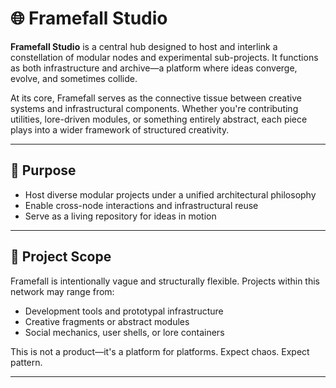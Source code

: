 # 🌐 Framefall Studio

**Framefall Studio** is a central hub designed to host and interlink a constellation of modular nodes and experimental sub-projects. It functions as both infrastructure and archive—a platform where ideas converge, evolve, and sometimes collide.

At its core, Framefall serves as the connective tissue between creative systems and infrastructural components. Whether you're contributing utilities, lore-driven modules, or something entirely abstract, each piece plays into a wider framework of structured creativity.

---

## 🧠 Purpose

- Host diverse modular projects under a unified architectural philosophy
- Enable cross-node interactions and infrastructural reuse
- Serve as a living repository for ideas in motion

---

## 🧩 Project Scope

Framefall is intentionally vague and structurally flexible. Projects within this network may range from:

- Development tools and prototypal infrastructure  
- Creative fragments or abstract modules  
- Social mechanics, user shells, or lore containers  

This is not a product—it's a platform for platforms. Expect chaos. Expect pattern.

---
